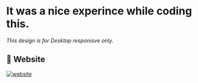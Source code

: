 # It was a nice experince while coding this. 
<i> This design is for Desktop responisve only. </i>



## 🔗 Website
[![website](https://img.shields.io/badge/website-000?style=for-the-badge&logo=ko-fi&logoColor=white)](https://amit-marathe.github.io/apple/)
